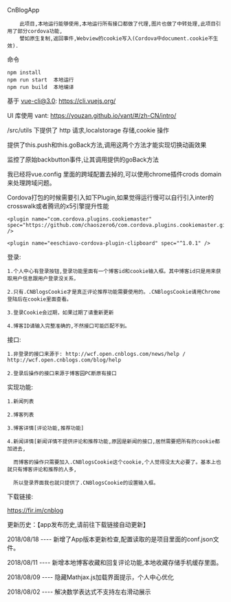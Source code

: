 CnBlogApp

        此项目,本地运行能够使用,本地运行所有接口都做了代理,图片也做了中转处理,此项目引用了部分cordova功能,
        譬如原生复制,返回事件,Webview的cookie写入(Cordova中document.cookie不生效).

命令

    npm install
    npm run start  本地运行
    npm run build  本地编译

基于 vue-cli@3.0: https://cli.vuejs.org/

UI 库使用 vant: https://youzan.github.io/vant/#/zh-CN/intro/

/src/utils 下提供了 http 请求,localstorage 存储,cookie 操作

提供了this.push和this.goBack方法,调用这两个方法才能实现切换动画效果

监控了原始backbutton事件,让其调用提供的goBack方法

我已经将vue.config 里面的跨域配置去掉的,可以使用chrome插件crods domain来处理跨域问题。

Cordova打包的时候需要引入如下Plugin,如果觉得运行慢可以自行引入inter的crosswalk或者腾讯的x5引擎提升性能

    <plugin name="com.cordova.plugins.cookiemaster" 
    spec="https://github.com/chaoszero6/com.cordova.plugins.cookiemaster.git" />
    
    <plugin name="eeschiavo-cordova-plugin-clipboard" spec="^1.0.1" />

登录:

    1.个人中心有登录按钮,登录功能里面有一个博客id和cookie输入框。其中博客id只是用来获取用户信息跟用户登录没关系，
    
    2.只有.CNBlogsCookie才是真正评论推荐功能需要使用的。.CNBlogsCookie请用Chrome登陆后在cookie里面查看。
       
    3.登录Cookie会过期，如果过期了请重新更新
    
    4.博客ID请输入完整准确的,不然接口可能匹配不到。

接口:

    1.非登录的接口来源于: http://wcf.open.cnblogs.com/news/help /  http://wcf.open.cnblogs.com/blog/help
        
    2.登录后操作的接口来源于博客园PC断原有接口

实现功能:

    1.新闻列表
    
    2.博客列表
    
    3.博客详情[评论功能,推荐功能]
    
    4.新闻详情[新闻详情不提供评论和推荐功能,原因是新闻的接口,居然需要把所有的cookie都加进去,
    
      而博客的操作只需要加入.CNBlogsCookie这个cookie,个人觉得没太大必要了。基本上也就只有博客评论和推荐的人多,
      
      所以登录界面我也就只提供了.CNBlogsCookie的设置输入框。
    
    
下载链接:
     
   https://fir.im/cnblog
   
更新历史：【app发布历史,请前往下载链接自动更新】 

   2018/08/18 ---- 新增了App版本更新检查,配置读取的是项目里面的conf.json文件。

   2018/08/11 ---- 新增本地博客收藏和回复评论功能,本地收藏存储手机缓存里面。

   2018/08/09 ---- 隐藏Mathjax.js加载界面提示，个人中心优化
   
   2018/08/02 ---- 解决数学表达式不支持左右滑动展示

     
